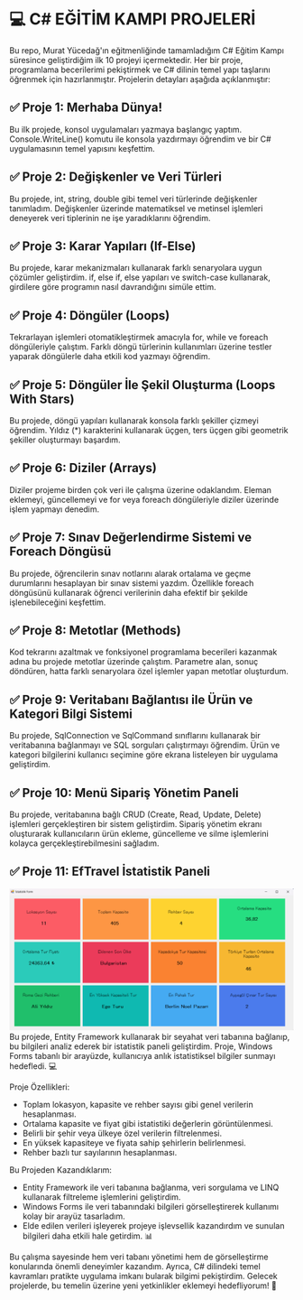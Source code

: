 # 💻 C# EĞİTİM KAMPI PROJELERİ

Bu repo, Murat Yücedağ'ın eğitmenliğinde tamamladığım C# Eğitim Kampı süresince geliştirdiğim ilk 10 projeyi içermektedir. Her bir proje, programlama becerilerimi pekiştirmek ve C# dilinin temel yapı taşlarını öğrenmek için hazırlanmıştır. Projelerin detayları aşağıda açıklanmıştır:

## ✅ Proje 1: Merhaba Dünya!
Bu ilk projede, konsol uygulamaları yazmaya başlangıç yaptım. Console.WriteLine() komutu ile konsola yazdırmayı öğrendim ve bir C# uygulamasının temel yapısını keşfettim. 

## ✅ Proje 2: Değişkenler ve Veri Türleri
Bu projede, int, string, double gibi temel veri türlerinde değişkenler tanımladım. Değişkenler üzerinde matematiksel ve metinsel işlemleri deneyerek veri tiplerinin ne işe yaradıklarını öğrendim. 

## ✅ Proje 3: Karar Yapıları (If-Else)
Bu projede, karar mekanizmaları kullanarak farklı senaryolara uygun çözümler geliştirdim. if, else if, else yapıları ve switch-case kullanarak, girdilere göre programın nasıl davrandığını simüle ettim. 

## ✅ Proje 4: Döngüler (Loops)
Tekrarlayan işlemleri otomatikleştirmek amacıyla for, while ve foreach döngüleriyle çalıştım. Farklı döngü türlerinin kullanımları üzerine testler yaparak döngülerle daha etkili kod yazmayı öğrendim. 

## ✅ Proje 5: Döngüler İle Şekil Oluşturma (Loops With Stars)
Bu projede, döngü yapıları kullanarak konsola farklı şekiller çizmeyi öğrendim. Yıldız (*) karakterini kullanarak üçgen, ters üçgen gibi geometrik şekiller oluşturmayı başardım.

## ✅ Proje 6: Diziler (Arrays)
Diziler projeme birden çok veri ile çalışma üzerine odaklandım. Eleman eklemeyi, güncellemeyi ve for veya foreach döngüleriyle diziler üzerinde işlem yapmayı denedim. 

## ✅ Proje 7: Sınav Değerlendirme Sistemi ve Foreach Döngüsü
Bu projede, öğrencilerin sınav notlarını alarak ortalama ve geçme durumlarını hesaplayan bir sınav sistemi yazdım. Özellikle foreach döngüsünü kullanarak öğrenci verilerinin daha efektif bir şekilde işlenebileceğini keşfettim. 

## ✅ Proje 8: Metotlar (Methods)
Kod tekrarını azaltmak ve fonksiyonel programlama becerileri kazanmak adına bu projede metotlar üzerinde çalıştım. Parametre alan, sonuç döndüren, hatta farklı senaryolara özel işlemler yapan metotlar oluşturdum. 

## ✅ Proje 9: Veritabanı Bağlantısı ile Ürün ve Kategori Bilgi Sistemi
Bu projede, SqlConnection ve SqlCommand sınıflarını kullanarak bir veritabanına bağlanmayı ve SQL sorguları çalıştırmayı öğrendim. Ürün ve kategori bilgilerini kullanıcı seçimine göre ekrana listeleyen bir uygulama geliştirdim. 

## ✅ Proje 10: Menü Sipariş Yönetim Paneli
Bu projede, veritabanına bağlı CRUD (Create, Read, Update, Delete) işlemleri gerçekleştiren bir sistem geliştirdim. Sipariş yönetim ekranı oluşturarak kullanıcıların ürün ekleme, güncelleme ve silme işlemlerini kolayca gerçekleştirebilmesini sağladım. 

## ✅ Proje 11: EfTravel İstatistik Paneli
![Ekran Görüntüsü](EFTravelProject.png)
Bu projede, Entity Framework kullanarak bir seyahat veri tabanına bağlanıp, bu bilgileri analiz ederek bir istatistik paneli geliştirdim. Proje, Windows Forms tabanlı bir arayüzde, kullanıcıya anlık istatistiksel bilgiler sunmayı hedefledi. 💻

Proje Özellikleri:
+ Toplam lokasyon, kapasite ve rehber sayısı gibi genel verilerin hesaplanması.
+ Ortalama kapasite ve fiyat gibi istatistiki değerlerin görüntülenmesi.
+ Belirli bir şehir veya ülkeye özel verilerin filtrelenmesi.
+ En yüksek kapasiteye ve fiyata sahip şehirlerin belirlenmesi.
+ Rehber bazlı tur sayılarının hesaplanması.

Bu Projeden Kazandıklarım:
+ Entity Framework ile veri tabanına bağlanma, veri sorgulama ve LINQ kullanarak filtreleme işlemlerini geliştirdim.
+ Windows Forms ile veri tabanındaki bilgileri görselleştirerek kullanımı kolay bir arayüz tasarladım.
+ Elde edilen verileri işleyerek projeye işlevsellik kazandırdım ve sunulan bilgileri daha etkili hale getirdim. 📊

Bu çalışma sayesinde hem veri tabanı yönetimi hem de görselleştirme konularında önemli deneyimler kazandım. Ayrıca, C# dilindeki temel kavramları pratikte uygulama imkanı bularak bilgimi pekiştirdim. Gelecek projelerde, bu temelin üzerine yeni yetkinlikler eklemeyi hedefliyorum! 🎯
